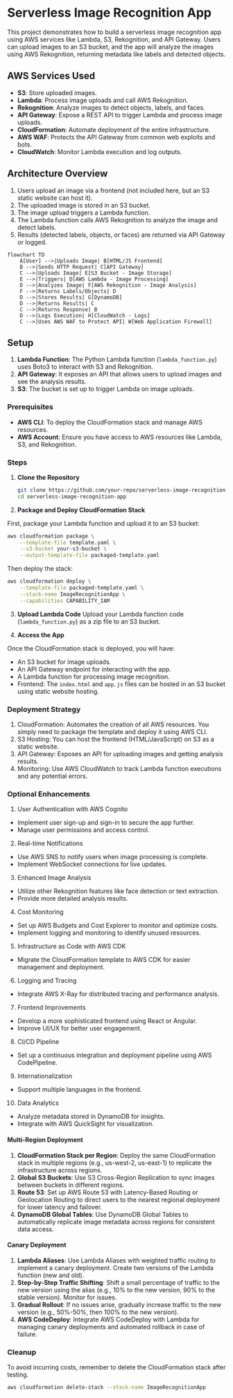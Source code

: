 # Serverless Image Recognition App

This project demonstrates how to build a serverless image recognition app using AWS services like Lambda, S3, Rekognition, and API Gateway. Users can upload images to an S3 bucket, and the app will analyze the images using AWS Rekognition, returning metadata like labels and detected objects.

## AWS Services Used

- **S3**: Store uploaded images.
- **Lambda**: Process image uploads and call AWS Rekognition.
- **Rekognition**: Analyze images to detect objects, labels, and faces.
- **API Gateway**: Expose a REST API to trigger Lambda and process image uploads.
- **CloudFormation**: Automate deployment of the entire infrastructure.
- **AWS WAF**: Protects the API Gateway from common web exploits and bots.
- **CloudWatch**: Monitor Lambda execution and log outputs.

## Architecture Overview

1. Users upload an image via a frontend (not included here, but an S3 static website can host it).
2. The uploaded image is stored in an S3 bucket.
3. The image upload triggers a Lambda function.
4. The Lambda function calls AWS Rekognition to analyze the image and detect labels.
5. Results (detected labels, objects, or faces) are returned via API Gateway or logged.

```mermaid
flowchart TD
    A[User] -->|Uploads Image| B[HTML/JS Frontend]
    B -->|Sends HTTP Request| C[API Gateway]
    C -->|Uploads Image| E[S3 Bucket - Image Storage]
    E -->|Triggers| D[AWS Lambda - Image Processing]
    D -->|Analyzes Image| F[AWS Rekognition - Image Analysis]
    F -->|Returns Labels/Objects| D
    D -->|Stores Results| G[DynamoDB]
    D -->|Returns Results| C
    C -->|Returns Response| B
    D -->|Logs Execution| H[CloudWatch - Logs]
    C -->|Uses AWS WAF to Protect API| W[Web Application Firewall]
```

## Setup

1. **Lambda Function**: The Python Lambda function (`lambda_function.py`) uses Boto3 to interact with S3 and Rekognition.
2. **API Gateway**: It exposes an API that allows users to upload images and see the analysis results.
3. **S3**: The bucket is set up to trigger Lambda on image uploads.

### Prerequisites

- **AWS CLI**: To deploy the CloudFormation stack and manage AWS resources.
- **AWS Account**: Ensure you have access to AWS resources like Lambda, S3, and Rekognition.

### Steps

1. **Clone the Repository**

   ```bash
   git clone https://github.com/your-repo/serverless-image-recognition-app.git
   cd serverless-image-recognition-app

2. **Package and Deploy CloudFormation Stack**

First, package your Lambda function and upload it to an S3 bucket:

```bash
aws cloudformation package \
    --template-file template.yaml \
    --s3-bucket your-s3-bucket \
    --output-template-file packaged-template.yaml
```
Then deploy the stack:

```bash
aws cloudformation deploy \
    --template-file packaged-template.yaml \
    --stack-name ImageRecognitionApp \
    --capabilities CAPABILITY_IAM
```

3. **Upload Lambda Code**
Upload your Lambda function code (`lambda_function.py`) as a zip file to an S3 bucket.

4. **Access the App**

Once the CloudFormation stack is deployed, you will have:

- An S3 bucket for image uploads.
- An API Gateway endpoint for interacting with the app.
- A Lambda function for processing image recognition.
- Frontend: The `index.html` and `app.js` files can be hosted in an S3 bucket using static website hosting.

### Deployment Strategy
1. CloudFormation: Automates the creation of all AWS resources. You simply need to package the template and deploy it using AWS CLI.
2. S3 Hosting: You can host the frontend (HTML/JavaScript) on S3 as a static website.
3. API Gateway: Exposes an API for uploading images and getting analysis results.
4. Monitoring: Use AWS CloudWatch to track Lambda function executions and any potential errors.

### Optional Enhancements
1. User Authentication with AWS Cognito
- Implement user sign-up and sign-in to secure the app further.
- Manage user permissions and access control.

2. Real-time Notifications
- Use AWS SNS to notify users when image processing is complete.
- Implement WebSocket connections for live updates.

3. Enhanced Image Analysis
- Utilize other Rekognition features like face detection or text extraction.
- Provide more detailed analysis results.

4. Cost Monitoring
- Set up AWS Budgets and Cost Explorer to monitor and optimize costs.
- Implement logging and monitoring to identify unused resources.

5. Infrastructure as Code with AWS CDK
- Migrate the CloudFormation template to AWS CDK for easier management and deployment.

6. Logging and Tracing
- Integrate AWS X-Ray for distributed tracing and performance analysis.

7. Frontend Improvements
- Develop a more sophisticated frontend using React or Angular.
- Improve UI/UX for better user engagement.

8. CI/CD Pipeline
- Set up a continuous integration and deployment pipeline using AWS CodePipeline.

9. Internationalization
- Support multiple languages in the frontend.

10. Data Analytics
- Analyze metadata stored in DynamoDB for insights.
- Integrate with AWS QuickSight for visualization.

#### Multi-Region Deployment
1. **CloudFormation Stack per Region**: Deploy the same CloudFormation stack in multiple regions (e.g., us-west-2, us-east-1) to replicate the infrastructure across regions.
2. **Global S3 Buckets**: Use S3 Cross-Region Replication to sync images between buckets in different regions.
3. **Route 53**: Set up AWS Route 53 with Latency-Based Routing or Geolocation Routing to direct users to the nearest regional deployment for lower latency and failover.
4. **DynamoDB Global Tables**: Use DynamoDB Global Tables to automatically replicate image metadata across regions for consistent data access.

#### Canary Deployment
1. **Lambda Aliases**: Use Lambda Aliases with weighted traffic routing to implement a canary deployment. Create two versions of the Lambda function (new and old).
2. **Step-by-Step Traffic Shifting**: Shift a small percentage of traffic to the new version using the alias (e.g., 10% to the new version, 90% to the stable version). Monitor for issues.
3. **Gradual Rollout**: If no issues arise, gradually increase traffic to the new version (e.g., 50%-50%, then 100% to the new version).
4. **AWS CodeDeploy**: Integrate AWS CodeDeploy with Lambda for managing canary deployments and automated rollback in case of failure.


### Cleanup
To avoid incurring costs, remember to delete the CloudFormation stack after testing.

```bash
aws cloudformation delete-stack --stack-name ImageRecognitionApp
```
